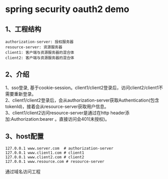 # spring security oauth2 demo
## 1、工程结构 ##
    authorization-server: 授权服务器
    resource-server: 资源服务器
    client1: 客户端与资源服务器的混合体
    client2: 客户端与资源服务器的混合体

## 2、介绍 ##
1、sso登录, 基于cookie-session。client1/client2登录后，访问client2/client1不需要重新登录。 <br/>
2、client1/client2登录后，会从authorization-server获取Authentication(包含tokenId)，接着会从resource-server获取用户信息。 <br/>
3、client1/client2访问resource-server是通过在http header添加:Authorization:bearer <tokenId>。直接访问会401(未授权)。 <br/>


## 3、host配置 ##

    127.0.0.1 www.server.com  # authorization-server
    127.0.0.1 www.client1.com # client1
    127.0.0.1 www.client2.com # client2
    127.0.0.1 www.resource.com # resource-server

通过域名访问工程